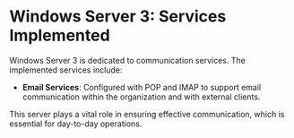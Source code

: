 # Windows Server 3: Services Implemented

Windows Server 3 is dedicated to communication services. The implemented services include:

- **Email Services**: Configured with POP and IMAP to support email communication within the organization and with external clients.
  
This server plays a vital role in ensuring effective communication, which is essential for day-to-day operations.
